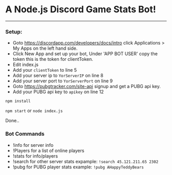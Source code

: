 # A Node.js Discord Game Stats Bot!
-------------

### Setup:

* Goto https://discordapp.com/developers/docs/intro click Applications > My Apps on the left hand side.
 * Click New App and set up your bot, Under 'APP BOT USER' copy the token this is the token for clientToken.
 * Edit index.js
 * Add your `clientToken` to line 5
 * Add your server ip to `YorServerIP` on line 8
 * Add your server port to `YorServerPort` on line 9
 * Goto https://pubgtracker.com/site-api signup and get a PUBG api key.
 * Add your PUBG api key to `apikey` on line 12

`npm install`

`npm start` or `node index.js`

Done..

### Bot Commands

* !info for server info
* !Players for a list of online players
* !stats for info/players
* !search for other server stats expample: `!search 45.121.211.65 2302`
* !pubg for PUBG player stats example: `!pubg AHappyTeddyBears`
